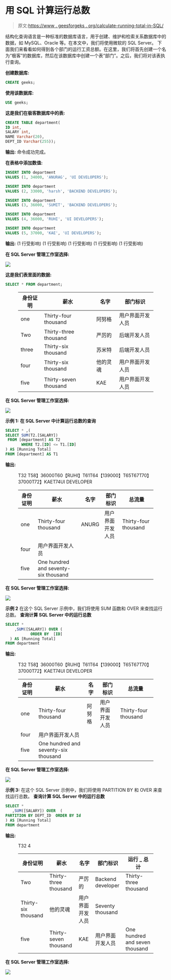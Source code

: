 # 用 SQL 计算运行总数

> 原文:[https://www . geesforgeks . org/calculate-running-total-in-SQL/](https://www.geeksforgeeks.org/calculate-running-total-in-sql/)

结构化查询语言是一种标准的数据库语言，用于创建、维护和检索关系数据库中的数据，如 MySQL、Oracle 等。在本文中，我们将使用微软的 SQL Server。
下面我们来看看如何得到各个部门的运行工资总额。在这里，我们将首先创建一个名为“极客”的数据库，然后在该数据库中创建一个表“部门”。之后，我们将对该表执行查询。

**创建数据库:**

```sql
CREATE geeks;
```

**使用该数据库:**

```sql
USE geeks;
```

**这是我们在极客数据库中的表:**

```sql
CREATE TABLE department(
ID int,
SALARY int,
NAME Varchar(20),
DEPT_ID Varchar(255));
```

**输出:**
命令成功完成。

**在表格中添加数值:**

```sql
INSERT INTO department 
VALUES (1, 34000, 'ANURAG', 'UI DEVELOPERS');

INSERT INTO department 
VALUES (2, 33000, 'harsh', 'BACKEND DEVELOPERS');

INSERT INTO department 
VALUES (3, 36000, 'SUMIT', 'BACKEND DEVELOPERS');

INSERT INTO department 
VALUES (4, 36000, 'RUHI', 'UI DEVELOPERS');

INSERT INTO department 
VALUES (5, 37000, 'KAE', 'UI DEVELOPERS');
```

**输出:**
(1 行受影响)
(1 行受影响)
(1 行受影响)
(1 行受影响)
(1 行受影响)

**在 SQL Server 管理工作室选择:**

![](img/1e3155b04fa148d637eccf23e0386a89.png)

**这是我们表里面的数据:**

```sql
SELECT * FROM department;
```

<figure class="table">

| 身份证明 | 薪水 | 名字 | 部门标识 |
| --- | --- | --- | --- |
| one | Thirty-four thousand | 阿努格 | 用户界面开发人员 |
| Two | Thirty-three thousand | 严厉的 | 后端开发人员 |
| three | Thirty-six thousand | 苏米特 | 后端开发人员 |
| four | Thirty-six thousand | 他的灵魂 | 用户界面开发人员 |
| five | Thirty-seven thousand | KAE | 用户界面开发人员 |

</figure>

**在 SQL Server 管理工作室选择:**

![](img/9635240267154b1939cce1f547feabb4.png)

**示例 1:**
**在 SQL Server 中计算运行总数的查询**

```sql
SELECT * ,(
SELECT SUM(T2.[SALARY])  
 FROM [department] AS T2
       WHERE T2.[ID] <= T1.[ID]
) AS [Running Total]
FROM [department] AS T1
```

**输出:**

<figure class="table">T32 T58】36000T60【RUHI】T61T64【139000】T65T67T70】37000T72】KAET74UI DEVELOPER

| 身份证明 | 薪水 | 名字 | 部门标识 | 总流量 |
| --- | --- | --- | --- | --- |
| one | Thirty-four thousand | ANURG | 用户界面开发人员 | Thirty-four thousand |
| four | 用户界面开发人员 |
| five | One hundred and seventy-six thousand |

</figure>

**在 SQL Server 管理工作室选择:**

![](img/0160d56e616d019343c3cc2886929224.png)

**示例 2**
在这个 SQL Server 示例中，我们将使用 SUM 函数和 OVER 来查找运行总数。
**查询计算 SQL Server 中的运行总数**

```sql
SELECT *
    ,SUM([SALARY]) OVER (
           ORDER BY  [ID]
  ) AS [Running Total]
FROM department
```

**输出:**

<figure class="table">T32 T58】36000T60【RUHI】T61T64【139000】T65T67T70】37000T72】KAET74UI DEVELOPER

| 身份证明 | 薪水 | 名字 | 部门标识 | 总流量 |
| --- | --- | --- | --- | --- |
| one | Thirty-four thousand | 阿努格 | 用户界面开发人员 | Thirty-four thousand |
| four | 用户界面开发人员 |
| five | One hundred and seventy-six thousand |

</figure>

**在 SQL Server 管理工作室选择:**

![](img/4af75ce6af51c0e45af7a043be429a2a.png)

**示例 3:**
在这个 SQL Server 示例中，我们将使用 PARTITION BY 和 OVER 来查找运行总数。
**查询计算 SQL Server 中的运行总数**

```sql
SELECT *
   ,SUM([SALARY]) OVER  (
PARTITION BY DEPT_ID  ORDER BY Id
) AS [Running Total]
FROM department
```

**输出:**

<figure class="table">T32 4

| 身份证明 | 薪水 | 名字 | 部门标识 | 运行 _ 总计 |
| --- | --- | --- | --- | --- |
| Two | Thirty-three thousand | 严厉的 | Backend developer | Thirty-three thousand |
| Thirty-six thousand | 他的灵魂 | 用户界面开发人员 | Seventy thousand |
| five | Thirty-seven thousand | KAE | 用户界面开发人员 | One hundred and seven thousand |

</figure>

**在 SQL Server 管理工作室选择:**

![](img/7877f898a9fece5736b826c88686bb66.png)